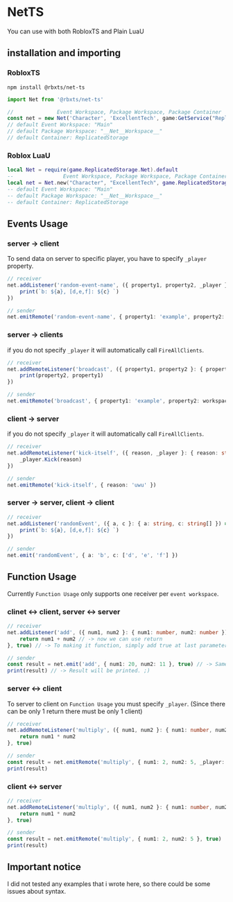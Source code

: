 # NetTS

You can use with both RobloxTS and Plain LuaU

## installation and importing

### RobloxTS

```npm
npm install @rbxts/net-ts
```

```ts
import Net from '@rbxts/net-ts'

//              Event Workspace, Package Workspace, Package Container
const net = new Net('Character', 'ExcellentTech', game:GetService("ReplicatedStorage"))
// default Event Workspace: "Main"
// default Package Workspace: "__Net__Workspace__"
// default Container: ReplicatedStorage
```

### Roblox LuaU

```lua
local Net = require(game.ReplicatedStorage.Net).default
--                Event Workspace, Package Workspace, Package Container
local net = Net.new("Character", "ExcellentTech", game.ReplicatedStorage)
-- default Event Workspace: "Main"
-- default Package Workspace: "__Net__Workspace__"
-- default Container: ReplicatedStorage
```

## Events Usage

### server -> client

To send data on server to specific player, you have to specify `_player` property.

```ts
// receiver
net.addListener('random-event-name', ({ property1, property2, _player }) => {
    print(`b: ${a}, [d,e,f]: ${c} `)
})

// sender
net.emitRemote('random-event-name', { property1: 'example', property2: workspace, _player: game.Players.Monotter })
```

### server -> clients

if you do not specify `_player` it will automatically call `FireAllClients`.

```ts
// receiver
net.addRemoteListener('broadcast', ({ property1, property2 }: { property1: string, property2: Instance }) => {
    print(property2, property1)
})

// sender
net.emitRemote('broadcast', { property1: 'example', property2: workspace })
```

### client -> server

if you do not specify `_player` it will automatically call `FireAllClients`.

```ts
// receiver
net.addRemoteListener('kick-itself', ({ reason, _player }: { reason: string, _player: Player }) => {
    _player.Kick(reason)
})

// sender
net.emitRemote('kick-itself', { reason: 'uwu' })
```

### server -> server, client -> client

```ts
// receiver
net.addListener('randomEvent', ({ a, c }: { a: string, c: string[] }) => {
    print(`b: ${a}, [d,e,f]: ${c} `)
})

// sender
net.emit('randomEvent', { a: 'b', c: ['d', 'e', 'f'] })
```

## Function Usage

Currently `Function Usage` only supports one receiver per `event workspace`.

### clinet <-> client, server <-> server

```ts
// receiver
net.addListener('add', ({ num1, num2 }: { num1: number, num2: number }) => {
    return num1 + num2 // -> now we can use return
}, true) // -> To making it function, simply add true at last parameter

// sender
const result = net.emit('add', { num1: 20, num2: 11 }, true) // -> Same stuff goes here!
print(result) // -> Result will be printed. ;)
```

### server <-> client

To server to client on `Function Usage` you must specify `_player`. (Since there can be only 1 return there must be only 1 client)

```ts
// receiver
net.addRemoteListener('multiply', ({ num1, num2 }: { num1: number, num2: number }) => {
    return num1 * num2
}, true)

// sender
const result = net.emitRemote('multiply', { num1: 2, num2: 5, _player: game.Players.Monotter }, true)
print(result)
```

### client <-> server

```ts
// receiver
net.addRemoteListener('multiply', ({ num1, num2 }: { num1: number, num2: number }) => {
    return num1 * num2
}, true)

// sender
const result = net.emitRemote('multiply', { num1: 2, num2: 5 }, true)
print(result)
```

## Important notice

I did not tested any examples that i wrote here, so there could be some issues about syntax.
